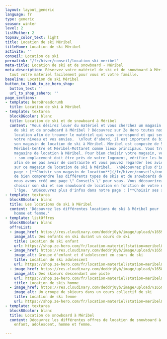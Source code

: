 ```yaml
---
layout: layout_generic
language: fr
type: generic
season: winter
level: 2
listMother: 2
topnav_color_text: light
title: Location de ski Méribel
titleHome: Location de ski Méribel
activite: ''
conseil: Location de ski
permalink: "/fr/hiver/conseil/location-ski-meribel"
meta-title: Location de ski et de snowboard - Méribel
meta-description: Réservez votre matériel de ski et de snowboard à Méribel. Louez
  tout votre matériel facilement pour vous et votre famille.
baseline: Location de ski Méribel
button_to_link_to_ze_hero_shop:
  button_text: ''
  url_to_shop_zehero: ''
page_sections:
- template: heroBreadcrumb
  title: Location de ski à Méribel
- template: textarea
  blockBGcolor: blanc
  title: Location de ski et de snowboard à Méribel
  content: "Vous désirez louer du matériel et vous cherchez un magasin de location
    de ski et de snowboard à Méribel ? Découvrez sur Ze Hero toutes nos offres de
    location afin de trouver le matériel qui vous correspond et qui sera adapté à
    votre niveau et vos envies.  \nTout d'abord, il est important de bien choisir
    son magasin de location de ski à Méribel. Méribel est composée de 5 villages avec
    Méribel-Centre et Méribel-Mottaret comme lieux principaux. Vous trouverez de nombreux
    magasins de location à Méribel. Pour bien choisir votre magasin, voici nos astuces
    : son emplacement doit être près de votre logement, vérifier les horaires d'ouverture
    afin de ne pas avoir de contrainte et vous pouvez regarder les avis des clients
    sur ce magasin de location de ski à Méribel.  \nDécouvrez plus d'infos dans notre
    page : [**Choisir son magasin de location**](/fr/hiver/conseils/comment-choisir-son-magasin-de-location-de-ski-et-snowboard)\n\nAfin
    de bien comprendre les différents types de skis et de snowboards de location,
    nous avons créé une page \" Conseils \" pour vous. Vous découvrirez comment bien
    choisir son ski et son snowboard de location en fonction de votre niveau et de
    l'âge.  \nDécouvrez plus d'infos dans notre page : [**Choisir ses skis de location**](/fr/hiver/conseils/choisir-ski-location)"
- template: textarea
  blockBGcolor: blanc
  title: Les locations de ski à Méribel
  content: 'Découvrez les différentes locations de ski à Méribel pour : enfant, adolescent,
    homme et femme.'
- template: listOffres
  blockBGcolor: blanc
  offreList:
  - image_href: https://res.cloudinary.com/deddrj0yb/image/upload/v1659354930/website/winter/1528750.jpg
    image_alt: Des enfants en ski durant un cours de ski
    title: Location de ski enfant
    url: https://shop.ze-hero.com/fr/location-materiel?station=meribel&equipmentslug=%2Flocation-ski&rental_quality=0&oldslug=%2Flocation-ski&subslug=%2Flocation-ski-enfant&start-date=27%2F11%2F2022&number_rental_days=1
  - image_href: https://res.cloudinary.com/deddrj0yb/image/upload/v1659357508/website/winter/278572408_23885291927782287_5643436219991857318_n.jpg
    image_alt: Groupe d'enfant et d'adolescent en cours de ski
    title: Location de ski adolescent
    url: https://shop.ze-hero.com/fr/location-materiel?station=meribel&equipmentslug=%2Flocation-ski&rental_quality=0&oldslug=%2Flocation-ski&subslug=%2Flocation-ski-ado&start-date=27%2F11%2F2022&number_rental_days=1
  - image_href: https://res.cloudinary.com/deddrj0yb/image/upload/v1658996210/website/winter/278543636_10062359407168773_4445107599426939386_n.jpg
    image_alt: Des skieurs descendant une piste
    url: https://shop.ze-hero.com/fr/location-materiel?station=meribel&equipmentslug=%2Flocation-ski&rental_quality=0&oldslug=%2Flocation-ski&subslug=%2Fman-skis-rental&start-date=27%2F11%2F2022&number_rental_days=1
    title: Location de skis homme
  - image_href: https://res.cloudinary.com/deddrj0yb/image/upload/v1659357674/website/winter/248245560_9115998445138212_3763588150271873040_n.jpg
    image_alt: Un groupe de skieurs dans un cours collectif de ski
    title: Location de ski femme
    url: https://shop.ze-hero.com/fr/location-materiel?station=meribel&equipmentslug=%2Flocation-ski&rental_quality=0&oldslug=%2Flocation-ski&subslug=%2Fwoman-skis-rental&start-date=27%2F11%2F2022&number_rental_days=1
- template: textarea
  blockBGcolor: blanc
  title: Location de snowboard à Méribel
  content: Découvrez les différentes offres de location de snowboard à Méribel pour
    enfant, adolescent, homme et femme.

---
```

